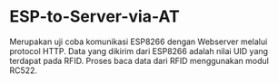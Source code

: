 # ESP-to-Server-via-AT
Merupakan uji coba komunikasi ESP8266 dengan Webserver melalui protocol HTTP. 
Data yang dikirim dari ESP8266 adalah nilai UID yang terdapat pada RFID. 
Proses baca data dari RFID menggunakan modul RC522.
